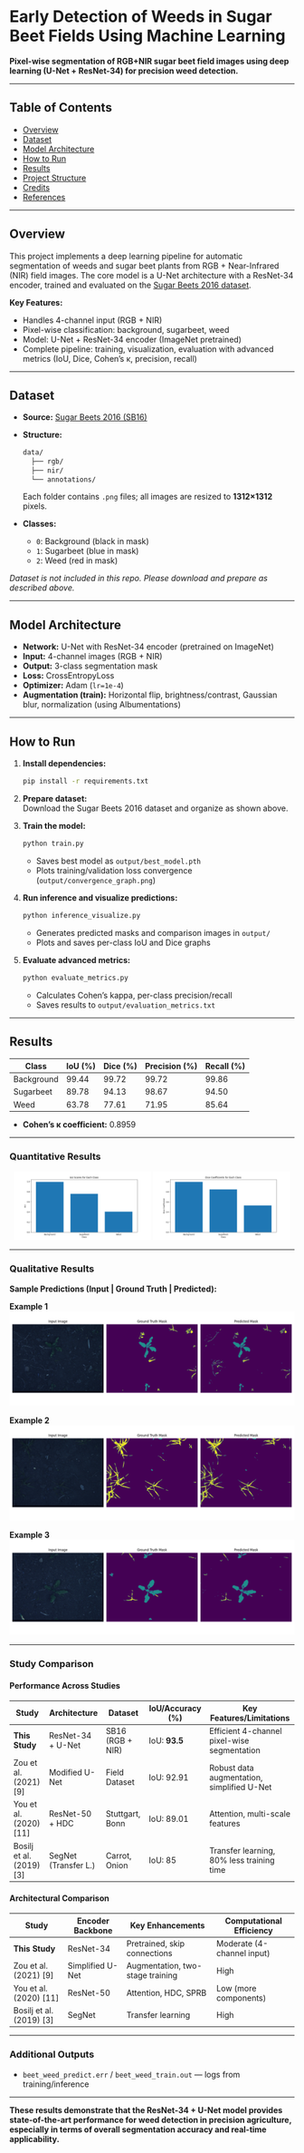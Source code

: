 # Early Detection of Weeds in Sugar Beet Fields Using Machine Learning

**Pixel-wise segmentation of RGB+NIR sugar beet field images using deep learning (U-Net + ResNet-34) for precision weed detection.**

---

## Table of Contents

- [Overview](#overview)
- [Dataset](#dataset)
- [Model Architecture](#model-architecture)
- [How to Run](#how-to-run)
- [Results](#results)
- [Project Structure](#project-structure)
- [Credits](#credits)
- [References](#references)

---

## Overview

This project implements a deep learning pipeline for automatic segmentation of weeds and sugar beet plants from RGB + Near-Infrared (NIR) field images. The core model is a U-Net architecture with a ResNet-34 encoder, trained and evaluated on the [Sugar Beets 2016 dataset](https://www.ipb.uni-bonn.de/data/sugarbeets2016/).

**Key Features:**
- Handles 4-channel input (RGB + NIR)
- Pixel-wise classification: background, sugarbeet, weed
- Model: U-Net + ResNet-34 encoder (ImageNet pretrained)
- Complete pipeline: training, visualization, evaluation with advanced metrics (IoU, Dice, Cohen’s κ, precision, recall)

---

## Dataset

- **Source:** [Sugar Beets 2016 (SB16)](https://www.ipb.uni-bonn.de/data/sugarbeets2016/)
- **Structure:**
    ```
    data/
      ├── rgb/
      ├── nir/
      └── annotations/
    ```
    Each folder contains `.png` files; all images are resized to **1312×1312** pixels.

- **Classes:**  
    - `0`: Background (black in mask)  
    - `1`: Sugarbeet (blue in mask)  
    - `2`: Weed (red in mask)  

*Dataset is not included in this repo. Please download and prepare as described above.*

---

## Model Architecture

- **Network:** U-Net with ResNet-34 encoder (pretrained on ImageNet)
- **Input:** 4-channel images (RGB + NIR)
- **Output:** 3-class segmentation mask
- **Loss:** CrossEntropyLoss
- **Optimizer:** Adam (`lr=1e-4`)
- **Augmentation (train):** Horizontal flip, brightness/contrast, Gaussian blur, normalization (using Albumentations)

---

## How to Run

1. **Install dependencies:**
    ```bash
    pip install -r requirements.txt
    ```

2. **Prepare dataset:**  
   Download the Sugar Beets 2016 dataset and organize as shown above.

3. **Train the model:**
    ```bash
    python train.py
    ```
    - Saves best model as `output/best_model.pth`
    - Plots training/validation loss convergence (`output/convergence_graph.png`)

4. **Run inference and visualize predictions:**
    ```bash
    python inference_visualize.py
    ```
    - Generates predicted masks and comparison images in `output/`
    - Plots and saves per-class IoU and Dice graphs

5. **Evaluate advanced metrics:**
    ```bash
    python evaluate_metrics.py
    ```
    - Calculates Cohen’s kappa, per-class precision/recall
    - Saves results to `output/evaluation_metrics.txt`

---
## Results

| Class       | IoU (%) | Dice (%) | Precision (%) | Recall (%) |
|-------------|---------|----------|---------------|------------|
| Background  | 99.44   | 99.72    | 99.72         | 99.86      |
| Sugarbeet   | 89.78   | 94.13    | 98.67         | 94.50      |
| Weed        | 63.78   | 77.61    | 71.95         | 85.64      |

- **Cohen’s κ coefficient:** 0.8959

---
### Quantitative Results

<p align="center">
  <img src="./Results/iou_scores.png" alt="IoU Scores" width="48%"/>
  <img src="./Results/dice_coefficients.png" alt="Dice Coefficients" width="48%"/>
</p>

---

### Qualitative Results

**Sample Predictions (Input | Ground Truth | Predicted):**

**Example 1**  
![P1](./Results/prediction_1.png)

**Example 2**  
![P2](./Results/prediction_2.png)

**Example 3**  
![P3](./Results/prediction_3.png)

<!-- Add more if you like, just copy-paste another block! -->

---


### Study Comparison

#### **Performance Across Studies**

| Study                       | Architecture         | Dataset            | IoU/Accuracy (%) | Key Features/Limitations                          |
|-----------------------------|----------------------|--------------------|------------------|---------------------------------------------------|
| **This Study**              | ResNet-34 + U-Net    | SB16 (RGB + NIR)   | IoU: **93.5**    | Efficient 4-channel pixel-wise segmentation        |
| Zou et al. (2021) [9]       | Modified U-Net       | Field Dataset      | IoU: 92.91       | Robust data augmentation, simplified U-Net         |
| You et al. (2020) [11]      | ResNet-50 + HDC      | Stuttgart, Bonn    | IoU: 89.01       | Attention, multi-scale features                    |
| Bosilj et al. (2019) [3]    | SegNet (Transfer L.) | Carrot, Onion      | IoU: 85          | Transfer learning, 80% less training time          |

#### **Architectural Comparison**

| Study                   | Encoder Backbone      | Key Enhancements                      | Computational Efficiency      |
|-------------------------|----------------------|---------------------------------------|------------------------------|
| **This Study**          | ResNet-34            | Pretrained, skip connections          | Moderate (4-channel input)   |
| Zou et al. (2021) [9]   | Simplified U-Net     | Augmentation, two-stage training      | High                         |
| You et al. (2020) [11]  | ResNet-50            | Attention, HDC, SPRB                  | Low (more components)        |
| Bosilj et al. (2019) [3]| SegNet               | Transfer learning                     | High                         |

---

### Additional Outputs

- `beet_weed_predict.err` / `beet_weed_train.out` — logs from training/inference

---

**These results demonstrate that the ResNet-34 + U-Net model provides state-of-the-art performance for weed detection in precision agriculture, especially in terms of overall segmentation accuracy and real-time applicability.**
